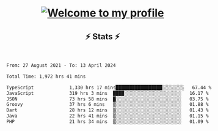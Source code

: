 <h1 align="center">
  <a href="https://git.io/typing-svg">
    <img src="https://readme-typing-svg.herokuapp.com/?lines=Hello,+There!+👋;Welcome+to+my+profile&center=true&size=28" alt="Welcome to my profile"/>
  </a>
</h1>

<h2 align="center">⚡ Stats ⚡</h2>
<br/>

<div style="display: flex; flex-direction: row;">
  <div style="display: flex;">
  
<!--START_SECTION:waka-->

```txt
From: 27 August 2021 - To: 13 April 2024

Total Time: 1,972 hrs 41 mins

TypeScript             1,330 hrs 17 mins█████████████████░░░░░░░░   67.44 %
JavaScript             319 hrs 3 mins  ████░░░░░░░░░░░░░░░░░░░░░   16.17 %
JSON                   73 hrs 58 mins  █░░░░░░░░░░░░░░░░░░░░░░░░   03.75 %
Groovy                 37 hrs 6 mins   ▒░░░░░░░░░░░░░░░░░░░░░░░░   01.88 %
Dart                   28 hrs 12 mins  ▒░░░░░░░░░░░░░░░░░░░░░░░░   01.43 %
Java                   22 hrs 41 mins  ▒░░░░░░░░░░░░░░░░░░░░░░░░   01.15 %
PHP                    21 hrs 34 mins  ▒░░░░░░░░░░░░░░░░░░░░░░░░   01.09 %
```

<!--END_SECTION:waka-->

  </div>
<!--   <div align=center style="display: flex; transform-style: preserve-3d; border-radius: 2rem; transition: all 400ms cubic-bezier(0.03, 0.98, 0.52, 0.99) 0s; will-change: transform; transform: perspective(1000px) rotateX(18.8774deg) rotateY(-10.7219deg) scale3d(1, 1, 1);">
    <a href="https://app.daily.dev/anandafarhan">
      <img src="https://github.com/anandafarhan/anandafarhan/blob/master/devcard.svg" width="400" alt="Ananda Farhan's Dev Card"/>
    </a> -->
  <!-- <img width=400 align="center" src="https://spotify-github-profile.vercel.app/api/view.svg?uid=anandafarhan&cover_image=true&theme=novatorem&bar_color=57bcda" alt="ananada-farhan"/> -->
<!--   </div> -->
</div>
   <!-- <div align=center>
    <a href="https://github.com/denvercoder1/github-readme-streak-stats" title="Go to Source">
      <img align="left" width=396 src="https://github-readme-streak-stats.herokuapp.com/?user=anandafarhan&theme=react&border=61dafb&hide_border=true" alt="ananada-farhan" />
    </a>
    <a href="https://github.com/anuraghazra/github-readme-stats" title="Go to Source">
      <img align="right" width=396 src="https://github-readme-stats.vercel.app/api?username=anandafarhan&show_icons=true&theme=react&border_color=61dafb&hide_border=true" />
    </a>
  </div>
  <br><br><br><br><br><br><br><br><br>
  <div align=center>
    <a href="https://github.com/anuraghazra/github-readme-stats">
      <img width=325 align="center" src="https://github-readme-stats.vercel.app/api/top-langs/?username=anandafarhan&title_color=61dafb&text_color=ffffff&icon_color=61dafb&bg_color=20232a&langs_count=8&layout=compact&border_color=61dafb&hide_border=true" alt="ananada-farhan"/>
    </a>
  </div>
  <br> -->
  <!-- <img src="https://activity-graph.herokuapp.com/graph?username=anandafarhan&theme=react-dark&bg_color=20232a&hide_border=true" width="100%" alt="ananada-farhan"/> -->
